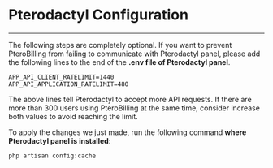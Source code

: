 <h1>Pterodactyl Configuration</h1>
<hr>

The following steps are completely optional. If you want to prevent PteroBilling from failing to communicate with Pterodactyl panel, please add the following lines to the end of the **.env file of Pterodactyl panel**.

```
APP_API_CLIENT_RATELIMIT=1440
APP_API_APPLICATION_RATELIMIT=480
```

The above lines tell Pterodactyl to accept more API requests. If there are more than 300 users using PteroBilling at the same time, consider increase both values to avoid reaching the limit.

To apply the changes we just made, run the following command **where Pterodactyl panel is installed**:

```shell
php artisan config:cache
```
